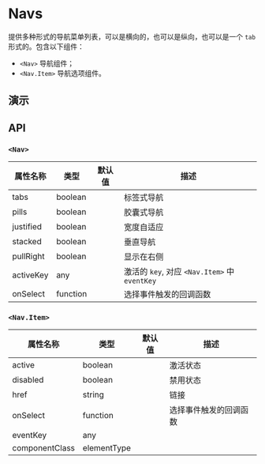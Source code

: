 # Navs [<i class="icon icon-edit2" ></i>](https://github.com/rsuite/rsuite.github.io/blob/master/src/components/navs/index.md)

提供多种形式的导航菜单列表，可以是横向的，也可以是纵向，也可以是一个 `tab` 形式的。包含以下组件：

- `<Nav>` 导航组件；
- `<Nav.Item>` 导航选项组件。


## 演示

<!--{demo}-->

## API

### `<Nav>`

| 属性名称      | 类型       | 默认值 | 描述                                      |
|-----------|----------|-----|-----------------------------------------|
| tabs      | boolean  |     | 标签式导航                                   |
| pills     | boolean  |     | 胶囊式导航                                   |
| justified | boolean  |     | 宽度自适应                                   |
| stacked   | boolean  |     | 垂直导航                                    |
| pullRight | boolean  |     | 显示在右侧                                   |
| activeKey | any      |     | 激活的 `key`, 对应 `<Nav.Item>` 中 `eventKey` |
| onSelect  | function |     | 选择事件触发的回调函数                             |

### `<Nav.Item>`

| 属性名称           | 类型          | 默认值 | 描述          |
|----------------|-------------|-----|-------------|
| active         | boolean     |     | 激活状态        |
| disabled       | boolean     |     | 禁用状态        |
| href           | string      |     | 链接          |
| onSelect       | function    |     | 选择事件触发的回调函数 |
| eventKey       | any         |     |             |
| componentClass | elementType |     |             |
